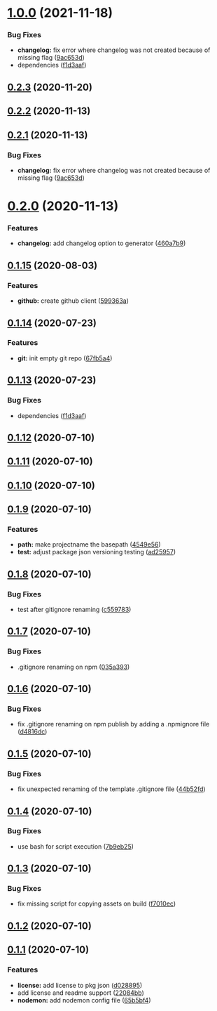 # [1.0.0](https://github.com/nanogiants/nano-nodegen/compare/v0.1.12...v1.0.0) (2021-11-18)


### Bug Fixes

* **changelog:** fix error where changelog was not created because of missing flag ([9ac653d](https://github.com/nanogiants/nano-nodegen/commit/9ac653d7a3341a21d3d1fedeb86697959acb3795))
* dependencies ([f1d3aaf](https://github.com/nanogiants/nano-nodegen/commit/f1d3aaf17fa2ed871f004d27dea57d7040a99c28))



## [0.2.3](https://github.com/nanogiants/nano-nodegen/compare/v0.2.2...v0.2.3) (2020-11-20)



## [0.2.2](https://github.com/nanogiants/nano-nodegen/compare/v0.2.1...v0.2.2) (2020-11-13)



## [0.2.1](https://github.com/nanogiants/nano-nodegen/compare/v0.2.0...v0.2.1) (2020-11-13)


### Bug Fixes

* **changelog:** fix error where changelog was not created because of missing flag ([9ac653d](https://github.com/nanogiants/nano-nodegen/commit/9ac653d7a3341a21d3d1fedeb86697959acb3795))



# [0.2.0](https://github.com/nanogiants/nano-nodegen/compare/v0.1.15...v0.2.0) (2020-11-13)


### Features

* **changelog:** add changelog option to generator ([460a7b9](https://github.com/nanogiants/nano-nodegen/commit/460a7b9a97bfdae4658f8831bb846dc265b6da6b))



## [0.1.15](https://github.com/nanogiants/nano-nodegen/compare/v0.1.14...v0.1.15) (2020-08-03)


### Features

* **github:** create github client ([599363a](https://github.com/nanogiants/nano-nodegen/commit/599363a385d62eeb4bdd75110c251957a9b9f16b))



## [0.1.14](https://github.com/nanogiants/nano-nodegen/compare/v0.1.13...v0.1.14) (2020-07-23)


### Features

* **git:** init empty git repo ([67fb5a4](https://github.com/nanogiants/nano-nodegen/commit/67fb5a4e9c8b7a119264c2a4e047ca586014f167))



## [0.1.13](https://github.com/nanogiants/nano-nodegen/compare/v0.1.12...v0.1.13) (2020-07-23)


### Bug Fixes

* dependencies ([f1d3aaf](https://github.com/nanogiants/nano-nodegen/commit/f1d3aaf17fa2ed871f004d27dea57d7040a99c28))



## [0.1.12](https://github.com/nanogiants/nano-nodegen/compare/v0.1.11...v0.1.12) (2020-07-10)



## [0.1.11](https://github.com/nanogiants/nano-nodegen/compare/v0.1.10...v0.1.11) (2020-07-10)



## [0.1.10](https://github.com/nanogiants/nano-nodegen/compare/v0.1.9...v0.1.10) (2020-07-10)



## [0.1.9](https://github.com/nanogiants/nano-nodegen/compare/v0.1.8...v0.1.9) (2020-07-10)


### Features

* **path:** make projectname the basepath ([4549e56](https://github.com/nanogiants/nano-nodegen/commit/4549e5637ff950571bd1d1608201f038fb0b326e))
* **test:** adjust package json versioning testing ([ad25957](https://github.com/nanogiants/nano-nodegen/commit/ad25957c7faebc68fae58efd0d0b278934d4f749))



## [0.1.8](https://github.com/nanogiants/nano-nodegen/compare/v0.1.7...v0.1.8) (2020-07-10)


### Bug Fixes

* test after gitignore renaming ([c559783](https://github.com/nanogiants/nano-nodegen/commit/c55978302d28590a830d44f26b6b97d2aab3a208))



## [0.1.7](https://github.com/nanogiants/nano-nodegen/compare/v0.1.6...v0.1.7) (2020-07-10)


### Bug Fixes

* .gitignore renaming on npm ([035a393](https://github.com/nanogiants/nano-nodegen/commit/035a393e7c2bc3bd66bb7dd728b08f036476a1a1))



## [0.1.6](https://github.com/nanogiants/nano-nodegen/compare/v0.1.5...v0.1.6) (2020-07-10)


### Bug Fixes

* fix .gitignore renaming on npm publish by adding a .npmignore file ([d4816dc](https://github.com/nanogiants/nano-nodegen/commit/d4816dc66b55b6fe94c9c2bda931e886983e6207))



## [0.1.5](https://github.com/nanogiants/nano-nodegen/compare/v0.1.4...v0.1.5) (2020-07-10)


### Bug Fixes

* fix unexpected renaming of the template .gitignore file ([44b52fd](https://github.com/nanogiants/nano-nodegen/commit/44b52fdb97d0ba911b5aac9ced998af2d4809258))



## [0.1.4](https://github.com/nanogiants/nano-nodegen/compare/v0.1.3...v0.1.4) (2020-07-10)


### Bug Fixes

* use bash for script execution ([7b9eb25](https://github.com/nanogiants/nano-nodegen/commit/7b9eb25984b3aa2017e597298b7ba25024729ccf))



## [0.1.3](https://github.com/nanogiants/nano-nodegen/compare/v0.1.2...v0.1.3) (2020-07-10)


### Bug Fixes

* fix missing script for copying assets on build ([f7010ec](https://github.com/nanogiants/nano-nodegen/commit/f7010ec2a41a55e6791a88f09d04a8c396a839f1))



## [0.1.2](https://github.com/nanogiants/nano-nodegen/compare/v0.1.1...v0.1.2) (2020-07-10)



## [0.1.1](https://github.com/nanogiants/nano-nodegen/compare/65b5bf4507a810af73861fd9cb403de2cdb79ca4...v0.1.1) (2020-07-10)


### Features

* **license:** add license to pkg json ([d028895](https://github.com/nanogiants/nano-nodegen/commit/d0288955d4ec82745d8c41d87c261abb946d71b0))
* add license and readme support ([22084bb](https://github.com/nanogiants/nano-nodegen/commit/22084bbe6665f89e1d08babf51913ae856180bb0))
* **nodemon:** add nodemon config file ([65b5bf4](https://github.com/nanogiants/nano-nodegen/commit/65b5bf4507a810af73861fd9cb403de2cdb79ca4))



